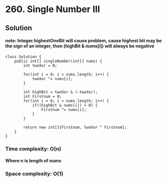 # 260. Single Number III
## Solution
#### note: Integer.highestOneBit will cause problem, cause highest bit may be the sign of an integer, then (highBit & nums[i]) will always be negative
```
class Solution {
    public int[] singleNumber(int[] nums) {
        int twoXor = 0;
    	
    	for(int i = 0; i < nums.length; i++) {
    		twoXor ^= nums[i];
    	}
    	
    	int highBit = twoXor & (-twoXor);
    	int Firstnum = 0;
    	for(int i = 0; i < nums.length; i++) {
    		if((highBit & nums[i]) > 0) {
    			Firstnum ^= nums[i];
    		}
    	}
    	
        return new int[]{Firstnum, twoXor ^ Firstnum};
    }
}
```
### Time complexity: O(n)
#### Where n is length of nums
### Space complexity: O(1)